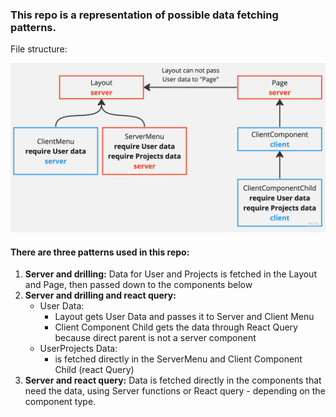 ### This repo is a representation of possible data fetching patterns.

File structure:

![alt Tree](/treeV2.jpg)

#### There are three patterns used in this repo:

1. **Server and drilling:** Data for User and Projects is fetched in the Layout and Page, then passed down to the components below
1. **Server and drilling and react query:**
   - User Data:
     - Layout gets User Data and passes it to Server and Client Menu
     - Client Component Child gets the data through React Query because direct parent is not a server component
   - UserProjects Data:
     - is fetched directly in the ServerMenu and Client Component Child (react Query)
1. **Server and react query:** Data is fetched directly in the components that need the data, using Server functions or React query - depending on the component type.
